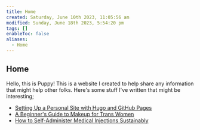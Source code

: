 ```yaml
---
title: Home
created: Saturday, June 10th 2023, 11:05:56 am
modified: Sunday, June 18th 2023, 5:54:20 pm
tags: []
enableToc: false
aliases:
  - Home
---
```


## Home

Hello, this is Puppy! This is a website I created to help share any information that might help other folks. Here's some stuff I've written that might be interesting;

- [Setting Up a Personal Site with Hugo and GitHub Pages](Guides/Setting%20Up%20a%20Personal%20Site%20with%20Hugo%20and%20GitHub%20Pages.md)
- [A Beginner's Guide to Makeup for Trans Women](Guides/A%20Beginner's%20Guide%20to%20Makeup%20for%20Trans%20Women.md)
- [How to Self-Administer Medical Injections Sustainably](Guides/How%20to%20Self-Administer%20Medical%20Injections%20Sustainably.md)
